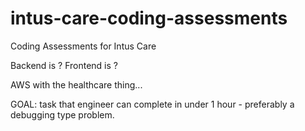 # intus-care-coding-assessments
Coding Assessments for Intus Care


Backend is ?
Frontend is ? 

AWS with the healthcare thing...


GOAL: task that engineer can complete in under 1 hour - preferably a debugging type problem.


